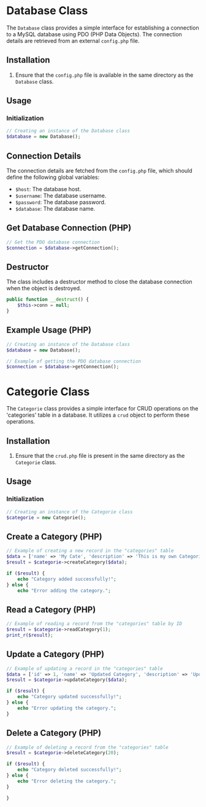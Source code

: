 # Database Class

The `Database` class provides a simple interface for establishing a connection to a MySQL database using PDO (PHP Data Objects). The connection details are retrieved from an external `config.php` file.

## Installation

1. Ensure that the `config.php` file is available in the same directory as the `Database` class.

## Usage

### Initialization

```php
// Creating an instance of the Database class
$database = new Database();
```

## Connection Details

The connection details are fetched from the `config.php` file, which should define the following global variables:

- `$host`: The database host.
- `$username`: The database username.
- `$password`: The database password.
- `$database`: The database name.

## Get Database Connection (PHP)

```php
// Get the PDO database connection
$connection = $database->getConnection();
```

## Destructor

The class includes a destructor method to close the database connection when the object is destroyed.

```php
public function __destruct() {
    $this->conn = null;
}

```

## Example Usage (PHP)

```php
// Creating an instance of the Database class
$database = new Database();

// Example of getting the PDO database connection
$connection = $database->getConnection();
```



# Categorie Class

The `Categorie` class provides a simple interface for CRUD operations on the 'categories' table in a database. It utilizes a `crud` object to perform these operations.

## Installation

1. Ensure that the `crud.php` file is present in the same directory as the `Categorie` class.

## Usage

### Initialization

```php
// Creating an instance of the Categorie class
$categorie = new Categorie();
```

## Create a Category (PHP)

```php
// Example of creating a new record in the "categories" table
$data = ['name' => 'My Cate', 'description' => 'This is my own Categorie'];
$result = $categorie->createCategory($data);

if ($result) {
    echo "Category added successfully!";
} else {
    echo "Error adding the category.";
```
## Read a Category (PHP)

```php
// Example of reading a record from the "categories" table by ID
$result = $categorie->readCategory(1);
print_r($result);
```

## Update a Category (PHP)

```php
// Example of updating a record in the "categories" table
$data = ['id' => 1, 'name' => 'Updated Category', 'description' => 'Updated description'];
$result = $categorie->updateCategory($data);

if ($result) {
    echo "Category updated successfully!";
} else {
    echo "Error updating the category.";
}
```
## Delete a Category (PHP)

```php
// Example of deleting a record from the "categories" table
$result = $categorie->deleteCategory(20);

if ($result) {
    echo "Category deleted successfully!";
} else {
    echo "Error deleting the category.";
}

}
```
